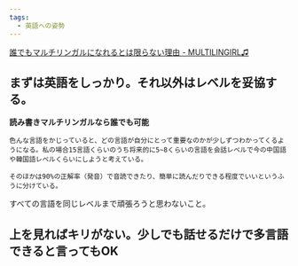 ```yaml
---
tags:
  - 英語への姿勢
---
```

[誰でもマルチリンガルになれるとは限らない理由 - MULTILINGIRL♫](https://www.multilingirl.com/2023/06/why-you-can-not-become-a-polyglot.html)

## まずは英語をしっかり。それ以外はレベルを妥協する。
**読み書きマルチリンガルなら誰でも可能**

```
色んな言語をかじっていると、どの言語が自分にとって重要なのかが少しずつわかってくるようになる。私の場合15言語くらいのうち将来的に5~8くらいの言語を会話レベルで今の中国語や韓国語レベルくらいにしようと考えている。

そのほかは90%の正解率（発音）で音読できたり、簡単に読んだりできる程度でいいというふうに分けている。
```

すべての言語を同じレベルまで頑張ろうと思わないこと。

## 上を見ればキリがない。少しでも話せるだけで多言語できると言ってもOK


